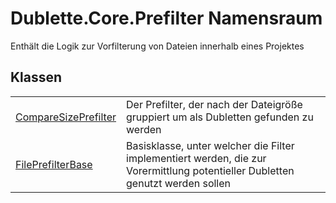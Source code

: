 # Dublette.Core.Prefilter Namensraum


Enthält die Logik zur Vorfilterung von Dateien innerhalb eines Projektes



## Klassen
<table>
<tr>
<td><a href="10745c17-cb1f-c1f8-0c44-96bd676db82a">CompareSizePrefilter</a></td>
<td>Der Prefilter, der nach der Dateigröße gruppiert um als Dubletten gefunden zu werden</td></tr>
<tr>
<td><a href="dfe6fba5-b79a-be83-429b-6585ec2f4c18">FilePrefilterBase</a></td>
<td>Basisklasse, unter welcher die Filter implementiert werden, die zur Vorermittlung potentieller Dubletten genutzt werden sollen</td></tr>
</table>